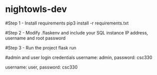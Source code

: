 # nightowls-dev

#Step 1 - Install requirements
pip3 install -r requirements.txt

#Step 2 - Modify .flaskenv and include your SQL instance IP address, username and root password

#Step 3 - Run the project
flask run

#admin and user login credentials 
username: admin,
password: csc330 

username: user,
password: csc330

